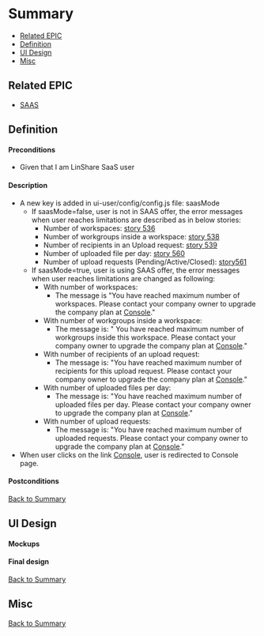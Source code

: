 # Summary

* [Related EPIC](#related-epic)
* [Definition](#definition)
* [UI Design](#ui-design)
* [Misc](#misc)

## Related EPIC

* [SAAS](./README.md)

## Definition

#### Preconditions

- Given that I am LinShare SaaS user

#### Description

- A new key is added in ui-user/config/config.js file: saasMode
   - If saasMode=false, user is not in SAAS offer, the error messages when user reaches limitations are described as in below stories:
     - Number of workspaces: [story 536](https://ci.linagora.com/linagora/lgs/linshare/products/linshare-github/-/blob/master/documentation/EN/epics/new-admin-portal/story-536-admin-can-manage-number-of-workspaces-that-can-be%20created-in-a-domain.md) 
     - Number of workgroups inside a workspace: [story 538](https://ci.linagora.com/linagora/lgs/linshare/products/linshare-github/-/blob/master/documentation/EN/epics/new-admin-portal/story-538-admin-can-manage-number-of-workgroups-that-can-be-created-inside-a-workspace.md)
     - Number of recipients in an Upload request: [story 539](https://ci.linagora.com/linagora/lgs/linshare/products/linshare-github/-/blob/master/documentation/EN/epics/new-admin-portal/story-539-admin-can-manage-number-of-recipients-of-an-upload-request.md)
     - Number of uploaded file per day: [story 560](./story-560-limit-the-number-of-uploaded-files-per-day.md)
     - Number of upload requests (Pending/Active/Closed): [story561](./story-561-admin-can-manage-number-of-upload-request-per-user.md)
   - If saasMode=true, user is using SAAS offer, the error messages when user reaches limitations are changed as following: 
     - With number of workspaces:
        - The message is "You have reached maximum number of workspaces. Please contact your company owner to upgrade the company plan at [Console]()."
     - With number of workgroups inside a workspace:
        - The message is: " You have reached maximum number of workgroups inside this workspace. Please contact your company owner to upgrade the company plan at [Console]()."
     - With number of recipients of an upload request: 
        - The message is: "You have reached maximum number of recipients for this upload request.  Please contact your company owner to upgrade the company plan at [Console]()."
     - With number of uploaded files per day:
        - The message is: "You have reached maximum number of uploaded files per day. Please contact your company owner to upgrade the company plan at [Console]()."
     - With number of upload requests: 
        - The message is: "You have reached maximum number of uploaded requests. Please contact your company owner to upgrade the company plan at [Console]()."
- When user clicks on the link [Console](), user is redirected to Console page. 

#### Postconditions

[Back to Summary](#summary)

## UI Design

#### Mockups

#### Final design

[Back to Summary](#summary)
## Misc

[Back to Summary](#summary)

